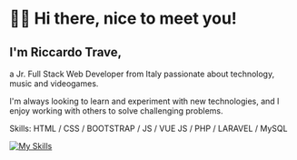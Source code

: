 # 👋🏻 Hi there, nice to meet you!
## I'm Riccardo Trave,
a Jr. Full Stack Web Developer from Italy passionate about technology, music and videogames.

I'm always looking to learn and experiment with new technologies, and I enjoy working with others to solve challenging problems.


Skills:  HTML / CSS / BOOTSTRAP / JS / VUE JS / PHP / LARAVEL / MySQL


[![My Skills](https://skillicons.dev/icons?i=html,css,js,vue,vite,php,laravel,mysql,jqery)](https://skillicons.dev)




